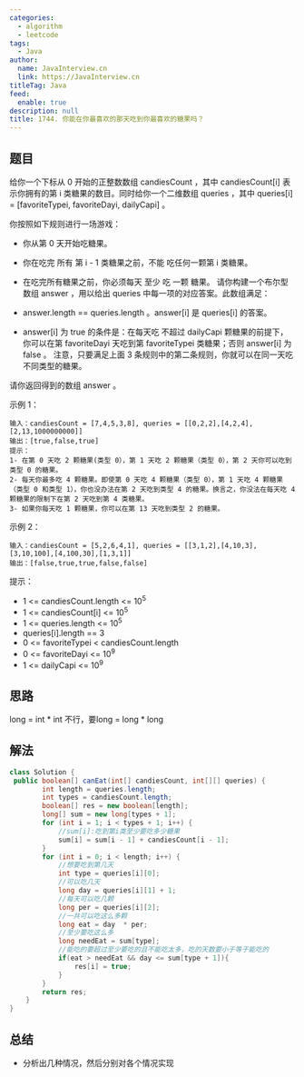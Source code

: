 ```yaml
---
categories: 
  - algorithm
  - leetcode
tags: 
  - Java
author: 
  name: JavaInterview.cn
  link: https://JavaInterview.cn
titleTag: Java
feed: 
  enable: true
description: null
title: 1744. 你能在你最喜欢的那天吃到你最喜欢的糖果吗？
---
```


## 题目

给你一个下标从 0 开始的正整数数组 candiesCount ，其中 candiesCount[i] 表示你拥有的第 i 类糖果的数目。同时给你一个二维数组 queries ，其中 queries[i] = [favoriteTypei, favoriteDayi, dailyCapi] 。

你按照如下规则进行一场游戏：

* 你从第 0 天开始吃糖果。
* 你在吃完 所有 第 i - 1 类糖果之前，不能 吃任何一颗第 i 类糖果。
* 在吃完所有糖果之前，你必须每天 至少 吃 一颗 糖果。
请你构建一个布尔型数组 answer ，用以给出 queries 中每一项的对应答案。此数组满足：

* answer.length == queries.length 。answer[i] 是 queries[i] 的答案。
* answer[i] 为 true 的条件是：在每天吃 不超过 dailyCapi 颗糖果的前提下，你可以在第 favoriteDayi 天吃到第 favoriteTypei 类糖果；否则 answer[i] 为 false 。
注意，只要满足上面 3 条规则中的第二条规则，你就可以在同一天吃不同类型的糖果。

请你返回得到的数组 answer 。



示例 1：

    输入：candiesCount = [7,4,5,3,8], queries = [[0,2,2],[4,2,4],[2,13,1000000000]]
    输出：[true,false,true]
    提示：
    1- 在第 0 天吃 2 颗糖果(类型 0），第 1 天吃 2 颗糖果（类型 0），第 2 天你可以吃到类型 0 的糖果。
    2- 每天你最多吃 4 颗糖果。即使第 0 天吃 4 颗糖果（类型 0），第 1 天吃 4 颗糖果（类型 0 和类型 1），你也没办法在第 2 天吃到类型 4 的糖果。换言之，你没法在每天吃 4 颗糖果的限制下在第 2 天吃到第 4 类糖果。
    3- 如果你每天吃 1 颗糖果，你可以在第 13 天吃到类型 2 的糖果。
示例 2：

    输入：candiesCount = [5,2,6,4,1], queries = [[3,1,2],[4,10,3],[3,10,100],[4,100,30],[1,3,1]]
    输出：[false,true,true,false,false]


提示：

* 1 <= candiesCount.length <= 10<sup>5</sup>
* 1 <= candiesCount[i] <= 10<sup>5</sup>
* 1 <= queries.length <= 10<sup>5</sup>
* queries[i].length == 3
* 0 <= favoriteTypei < candiesCount.length
* 0 <= favoriteDayi <= 10<sup>9</sup>
* 1 <= dailyCapi <= 10<sup>9</sup>

## 思路

long = int * int 不行，要long = long * long

## 解法
```java
class Solution {
 public boolean[] canEat(int[] candiesCount, int[][] queries) {
        int length = queries.length;
        int types = candiesCount.length;
        boolean[] res = new boolean[length];
        long[] sum = new long[types + 1];
        for (int i = 1; i < types + 1; i++) {
            //sum[i]:吃到第i类至少要吃多少糖果
            sum[i] = sum[i - 1] + candiesCount[i - 1];
        }
        for (int i = 0; i < length; i++) {
            //想要吃到第几天
            int type = queries[i][0];
            //可以吃几天
            long day = queries[i][1] + 1;
            //每天可以吃几颗
            long per = queries[i][2];
            //一共可以吃这么多颗
            long eat = day  * per;
            //至少要吃这么多
            long needEat = sum[type];
            //能吃的要超过至少要吃的且不能吃太多，吃的天数要小于等于能吃的
            if(eat > needEat && day <= sum[type + 1]){
                res[i] = true;
            }
        }
        return res;
    }
}

```

## 总结

- 分析出几种情况，然后分别对各个情况实现 

